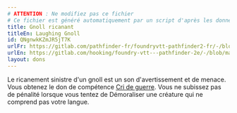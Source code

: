 ```yaml
---
# ATTENTION : Ne modifiez pas ce fichier
# Ce fichier est généré automatiquement par un script d'après les données du module Foundry VTT officiel et de sa traduction
title: Gnoll ricanant
titleEn: Laughing Gnoll
id: QNgnwkKZmJR5jT7K
urlFr: https://gitlab.com/pathfinder-fr/foundryvtt-pathfinder2-fr/-/blob/master/data/feats/QNgnwkKZmJR5jT7K.htm
urlEn: https://gitlab.com/hooking/foundry-vtt---pathfinder-2e/-/blob/master/packs/data/feats.db/laughing-gnoll.json
layout: dons
---
```

Le ricanement sinistre d'un gnoll est un son d'avertissement et de menace. Vous obtenez le don de compétence [Cri de guerre](cri-de-guerre.html). Vous ne subissez pas de pénalité lorsque vous tentez de Démoraliser une créature qui ne comprend pas votre langue.
